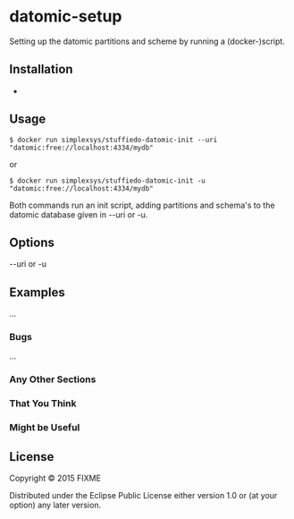 # datomic-setup

Setting up the datomic partitions and scheme by running a (docker-)script.

## Installation

-

## Usage

    $ docker run simplexsys/stuffiedo-datomic-init --uri "datomic:free://localhost:4334/mydb"
or

    $ docker run simplexsys/stuffiedo-datomic-init -u "datomic:free://localhost:4334/mydb"
    
Both commands run an init script, adding partitions and schema's to the datomic database given in --uri or -u. 

## Options

--uri or -u

## Examples

...

### Bugs

...

### Any Other Sections
### That You Think
### Might be Useful

## License

Copyright © 2015 FIXME

Distributed under the Eclipse Public License either version 1.0 or (at
your option) any later version.
